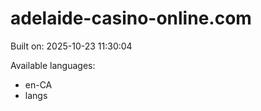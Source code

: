 # adelaide-casino-online.com



Built on: 2025-10-23 11:30:04

Available languages:
- en-CA
- langs
